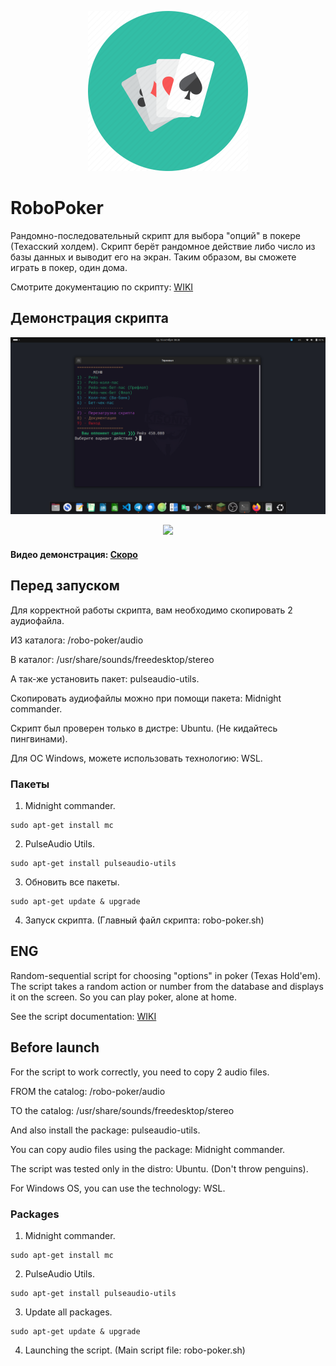 <p align="center"><img src="github/img/logo.png" width="256"></p>

# RoboPoker
Рандомно-последовательный скрипт для выбора "опций" в покере (Техасский холдем).
Скрипт берёт рандомное действие либо число из базы данных и выводит его на экран.
Таким образом, вы сможете играть в покер, один дома. 

Смотрите документацию по скрипту: [WIKI](https://github.com/Kisonix-Dev/RoboPoker/wiki/%D0%9D%D0%B0%D1%87%D0%B0%D0%BB%D0%BE)

## Демонстрация скрипта
<p align="center"><img src="github/img/image-terminal.png"></p>
<p align="center"><img src="github/img/image.png"></p>

#### Видео демонстрация: [Скоро](#)

## Перед запуском
<p>Для корректной работы скрипта, вам необходимо скопировать 2 аудиофайла.</p>
<p>ИЗ каталога: /robo-poker/audio</p>
<p>В каталог: /usr/share/sounds/freedesktop/stereo</p>
<p>А так-же установить пакет: pulseaudio-utils.</p>
<p>Скопировать аудиофайлы можно при помощи пакета: Midnight commander.</p>
<p>Скрипт был проверен только в дистре: Ubuntu. (Не кидайтесь пингвинами).</p>
<p>Для ОС Windows, можете использовать технологию: WSL.</p>

### Пакеты
1. Midnight commander.
```
sudo apt-get install mc
```
2. PulseAudio Utils.
```
sudo apt-get install pulseaudio-utils
```
3. Обновить все пакеты.
```
sudo apt-get update & upgrade
```
4. Запуск скрипта. (Главный файл скрипта: robo-poker.sh)

## ENG 
Random-sequential script for choosing "options" in poker (Texas Hold'em). 
The script takes a random action or number from the database and displays it on the screen. 
So you can play poker, alone at home.

See the script documentation: [WIKI](https://github.com/Kisonix-Dev/RoboPoker/wiki/Start)

## Before launch
<p>For the script to work correctly, you need to copy 2 audio files.</p>
<p>FROM the catalog: /robo-poker/audio</p>
<p>TO the catalog: /usr/share/sounds/freedesktop/stereo</p>
<p>And also install the package: pulseaudio-utils.</p>
<p>You can copy audio files using the package: Midnight commander.</p>
<p>The script was tested only in the distro: Ubuntu. (Don't throw penguins).</p>
<p>For Windows OS, you can use the technology: WSL.</p>

### Packages
1. Midnight commander.
```
sudo apt-get install mc
```
2. PulseAudio Utils.
```
sudo apt-get install pulseaudio-utils
```
3. Update all packages.
```
sudo apt-get update & upgrade
```
4. Launching the script. (Main script file: robo-poker.sh)